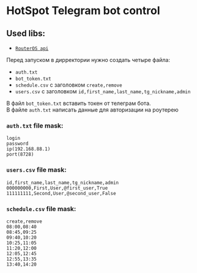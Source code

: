 # HotSpot Telegram bot control
## Used libs:
- [`RouterOS api`](https://github.com/socialwifi/RouterOS-api)

Перед запуском в дирректории нужно создать четыре файла:
- `auth.txt`
- `bot_token.txt`
- `schedule.csv` с заголовком ```create,remove```
- `users.csv` с заголовком ```id,first_name,last_name,tg_nickname,admin```

В файл `bot_token.txt` вставить токен от телеграм бота.<br>
В файле `auth.txt` написать данные для авторизации на роутерею
### `auth.txt` file mask:
```
login
password
ip(192.168.88.1)
port(8728)
```
### `users.csv` file mask:
```
id,first_name,last_name,tg_nickname,admin
000000000,First,User,@first_user,True
111111111,Second,User,@second_user,False
```
### `schedule.csv` file mask:
```
create,remove
08:00,08:40
08:45,09:25
09:40,10:20
10:25,11:05
11:20,12:00
12:05,12:45
12:55,13:35
13:40,14:20
```